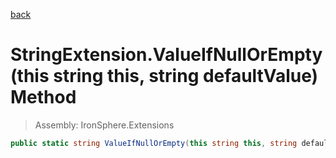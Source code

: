﻿

[back](/IronSphere.Extensions/types/StringExtension)

# StringExtension.ValueIfNullOrEmpty(this string this, string defaultValue) Method

> Assembly: IronSphere.Extensions

```csharp
public static string ValueIfNullOrEmpty(this string this, string defaultValue)
```



 